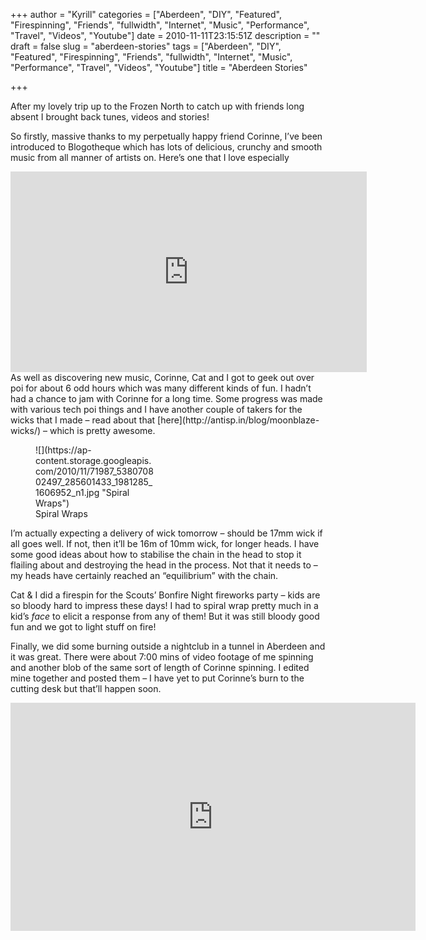 +++
author = "Kyrill"
categories = ["Aberdeen", "DIY", "Featured", "Firespinning", "Friends", "fullwidth", "Internet", "Music", "Performance", "Travel", "Videos", "Youtube"]
date = 2010-11-11T23:15:51Z
description = ""
draft = false
slug = "aberdeen-stories"
tags = ["Aberdeen", "DIY", "Featured", "Firespinning", "Friends", "fullwidth", "Internet", "Music", "Performance", "Travel", "Videos", "Youtube"]
title = "Aberdeen Stories"

+++


After my lovely trip up to the Frozen North to catch up with friends long absent I brought back tunes, videos and stories!

So firstly, massive thanks to my perpetually happy friend Corinne, I’ve been introduced to Blogotheque which has lots of delicious, crunchy and smooth music from all manner of artists on. Here’s one that I love especially

<div class="embed-vimeo" style="text-align: center;"><iframe allowfullscreen="" frameborder="0" height="321" mozallowfullscreen="" src="https://player.vimeo.com/video/15949199" webkitallowfullscreen="" width="570"></iframe></div>As well as discovering new music, Corinne, Cat and I got to geek out over poi for about 6 odd hours which was many different kinds of fun. I hadn’t had a chance to jam with Corinne for a long time. Some progress was made with various tech poi things and I have another couple of takers for the wicks that I made – read about that [here](http://antisp.in/blog/moonblaze-wicks/) – which is pretty awesome.

<figure class="thumbnail wp-caption alignright" style="width: 189px">
![](https://ap-content.storage.googleapis.com/2010/11/71987_538070802497_285601433_1981285_1606952_n1.jpg "Spiral Wraps")
<figcaption class="caption wp-caption-text">Spiral Wraps</figcaption></figure>I’m actually expecting a delivery of wick tomorrow – should be 17mm wick if all goes well. If not, then it’ll be 16m of 10mm wick, for longer heads. I have some good ideas about how to stabilise the chain in the head to stop it flailing about and destroying the head in the process. Not that it needs to – my heads have certainly reached an “equilibrium” with the chain.

Cat & I did a firespin for the Scouts’ Bonfire Night fireworks party – kids are so bloody hard to impress these days! I had to spiral wrap pretty much in a kid’s *face* to elicit a response from any of them! But it was still bloody good fun and we got to light stuff on fire!

Finally, we did some burning outside a nightclub in a tunnel in Aberdeen and it was great. There were about 7:00 mins of video footage of me spinning and another blob of the same sort of length of Corinne spinning. I edited mine together and posted them – I have yet to put Corinne’s burn to the cutting desk but that’ll happen soon.

<iframe allowfullscreen="" frameborder="0" height="365" src="https://www.youtube.com/embed/vDF41ntKmnw?feature=oembed" width="648"></iframe>


